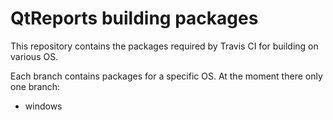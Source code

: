 # QtReports building packages
This repository contains the packages required by Travis CI for building on various OS.

Each branch contains packages for a specific OS.
At the moment there only one branch:
 + windows
